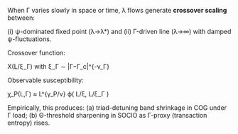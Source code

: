 When Γ varies slowly in space or time, λ flows generate **crossover scaling** between:

(i) ψ-dominated fixed point (λ→λ*)  and  (ii) Γ-driven line (λ→∞) with damped ψ-fluctuations.

Crossover function:

X(L/ξ_Γ) with ξ_Γ ∼ |Γ−Γ_c|^{-ν_Γ}

Observable susceptibility:

χ_P(L,Γ) ≈ L^{γ_P/ν} ϕ( L/ξ,  L/ξ_Γ )

Empirically, this produces: (a) triad-detuning band shrinkage in COG under Γ load; (b) Θ-threshold sharpening in SOCIO as Γ-proxy (transaction entropy) rises.
